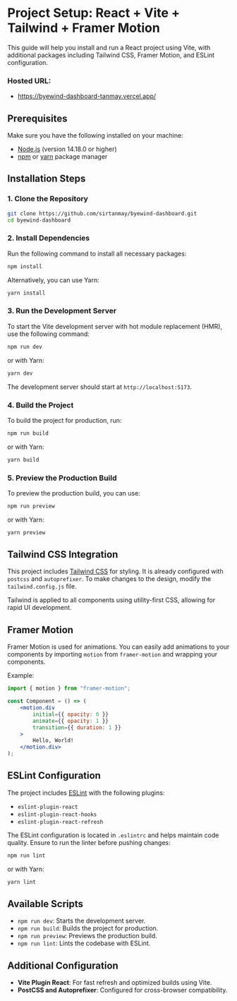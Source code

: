 # Project Setup: React + Vite + Tailwind + Framer Motion

This guide will help you install and run a React project using Vite, with additional packages including Tailwind CSS, Framer Motion, and ESLint configuration.

### Hosted URL:

- https://byewind-dashboard-tanmay.vercel.app/

## Prerequisites

Make sure you have the following installed on your machine:

- [Node.js](https://nodejs.org/) (version 14.18.0 or higher)
- [npm](https://www.npmjs.com/) or [yarn](https://yarnpkg.com/) package manager

## Installation Steps

### 1. Clone the Repository

```bash
git clone https://github.com/sirtanmay/byewind-dashboard.git
cd byewind-dashboard
```

### 2. Install Dependencies

Run the following command to install all necessary packages:

```bash
npm install
```

Alternatively, you can use Yarn:

```bash
yarn install
```

### 3. Run the Development Server

To start the Vite development server with hot module replacement (HMR), use the following command:

```bash
npm run dev
```

or with Yarn:

```bash
yarn dev
```

The development server should start at `http://localhost:5173`.

### 4. Build the Project

To build the project for production, run:

```bash
npm run build
```

or with Yarn:

```bash
yarn build
```

### 5. Preview the Production Build

To preview the production build, you can use:

```bash
npm run preview
```

or with Yarn:

```bash
yarn preview
```

## Tailwind CSS Integration

This project includes [Tailwind CSS](https://tailwindcss.com/) for styling. It is already configured with `postcss` and `autoprefixer`. To make changes to the design, modify the `tailwind.config.js` file.

Tailwind is applied to all components using utility-first CSS, allowing for rapid UI development.

## Framer Motion

Framer Motion is used for animations. You can easily add animations to your components by importing `motion` from `framer-motion` and wrapping your components.

Example:

```jsx
import { motion } from "framer-motion";

const Component = () => (
	<motion.div
		initial={{ opacity: 0 }}
		animate={{ opacity: 1 }}
		transition={{ duration: 1 }}
	>
		Hello, World!
	</motion.div>
);
```

## ESLint Configuration

The project includes [ESLint](https://eslint.org/) with the following plugins:

- `eslint-plugin-react`
- `eslint-plugin-react-hooks`
- `eslint-plugin-react-refresh`

The ESLint configuration is located in `.eslintrc` and helps maintain code quality. Ensure to run the linter before pushing changes:

```bash
npm run lint
```

or with Yarn:

```bash
yarn lint
```

## Available Scripts

- `npm run dev`: Starts the development server.
- `npm run build`: Builds the project for production.
- `npm run preview`: Previews the production build.
- `npm run lint`: Lints the codebase with ESLint.

## Additional Configuration

- **Vite Plugin React**: For fast refresh and optimized builds using Vite.
- **PostCSS and Autoprefixer**: Configured for cross-browser compatibility.
